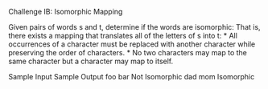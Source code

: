 Challenge IB: Isomorphic Mapping

Given pairs of words s and t, determine if the words are isomorphic: That is, there exists a mapping that translates all of the letters of s into t:
	* All occurrences of a character must be replaced with another character while preserving the order of characters. 
	* No two characters may map to the same character but a character may map to itself.

Sample Input                    Sample Output
foo bar                         Not Isomorphic
dad mom                         Isomorphic
